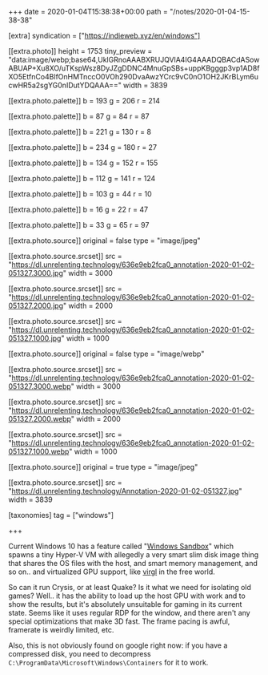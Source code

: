 +++
date = 2020-01-04T15:38:38+00:00
path = "/notes/2020-01-04-15-38-38"

[extra]
syndication = ["https://indieweb.xyz/en/windows"]

[[extra.photo]]
height = 1753
tiny_preview = "data:image/webp;base64,UklGRnoAAABXRUJQVlA4IG4AAADQBACdASowABUAP+Xu8XO/uTKspWsz8DyJZgDDNC4MnuGpSBs+uppKBgggp3vp1AD8fXO5EtfnCo4BlfOnHMTnccO0VOh290DvaAwzYCrc9vC0nO1OH2JKrBLym6ucwHR5a2sgYG0nIDutYDQAAA=="
width = 3839

[[extra.photo.palette]]
b = 193
g = 206
r = 214

[[extra.photo.palette]]
b = 87
g = 84
r = 87

[[extra.photo.palette]]
b = 221
g = 130
r = 8

[[extra.photo.palette]]
b = 234
g = 180
r = 27

[[extra.photo.palette]]
b = 134
g = 152
r = 155

[[extra.photo.palette]]
b = 112
g = 141
r = 124

[[extra.photo.palette]]
b = 103
g = 44
r = 10

[[extra.photo.palette]]
b = 16
g = 22
r = 47

[[extra.photo.palette]]
b = 33
g = 65
r = 97

[[extra.photo.source]]
original = false
type = "image/jpeg"

[[extra.photo.source.srcset]]
src = "https://dl.unrelenting.technology/636e9eb2fca0_annotation-2020-01-02-051327.3000.jpg"
width = 3000

[[extra.photo.source.srcset]]
src = "https://dl.unrelenting.technology/636e9eb2fca0_annotation-2020-01-02-051327.2000.jpg"
width = 2000

[[extra.photo.source.srcset]]
src = "https://dl.unrelenting.technology/636e9eb2fca0_annotation-2020-01-02-051327.1000.jpg"
width = 1000

[[extra.photo.source]]
original = false
type = "image/webp"

[[extra.photo.source.srcset]]
src = "https://dl.unrelenting.technology/636e9eb2fca0_annotation-2020-01-02-051327.3000.webp"
width = 3000

[[extra.photo.source.srcset]]
src = "https://dl.unrelenting.technology/636e9eb2fca0_annotation-2020-01-02-051327.2000.webp"
width = 2000

[[extra.photo.source.srcset]]
src = "https://dl.unrelenting.technology/636e9eb2fca0_annotation-2020-01-02-051327.1000.webp"
width = 1000

[[extra.photo.source]]
original = true
type = "image/jpeg"

[[extra.photo.source.srcset]]
src = "https://dl.unrelenting.technology/Annotation-2020-01-02-051327.jpg"
width = 3839

[taxonomies]
tag = ["windows"]

+++

Current Windows 10 has a feature called "[Windows Sandbox](https://techcommunity.microsoft.com/t5/windows-kernel-internals/windows-sandbox/ba-p/301849)"
which spawns a tiny Hyper-V VM with allegedly a very smart slim disk image thing that shares the OS files with the host, and smart memory management, and so on.. and virtualized GPU support,
like [virgl](https://virgil3d.github.io/) in the free world.

So can it run Crysis, or at least Quake? Is it what we need for isolating old games?
Well.. it has the ability to load up the host GPU with work and to show the results, but it's absolutely unsuitable for gaming in its current state.
Seems like it uses regular RDP for the window, and there aren't any special optimizations that make 3D fast. The frame pacing is awful, framerate is weirdly limited, etc.

Also, this is not obviously found on google right now: if you have a compressed disk, you need to decompress `C:\ProgramData\Microsoft\Windows\Containers` for it to work.
